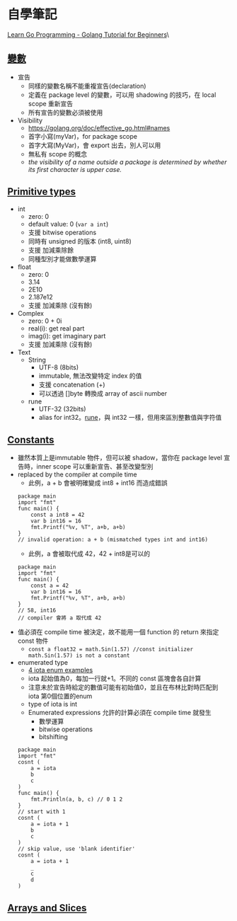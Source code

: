 # 自學筆記
[Learn Go Programming - Golang Tutorial for Beginners](https://www.youtube.com/watch?v=YS4e4q9oBaU)\


## [變數](https://www.youtube.com/watch?v=YS4e4q9oBaU&t=2148s)
- 宣告
    - 同樣的變數名稱不能重複宣告(declaration)
    - 定義在 package level 的變數，可以用 shadowing 的技巧，在 local scope 重新宣告
    - 所有宣告的變數必須被使用
- Visibility
    - https://golang.org/doc/effective_go.html#names
    - 首字小寫(myVar)，for package scope
    - 首字大寫(MyVar)，會 export 出去，別人可以用
    - 無私有 scope 的概念
    - *the visibility of a name outside a package is determined by whether its first character is upper case.*

## [Primitive types](https://www.youtube.com/watch?v=YS4e4q9oBaU&t=3425s)
- int
    - zero: 0
    - default value: 0 (`var a int`)
    - 支援 bitwise operations
    - 同時有 unsigned 的版本 (int8, uint8)
    - 支援 加減乘除餘
    - 同種型別才能做數學運算
- float
    - zero: 0
    - 3.14
    - 2E10
    - 2.187e12
    - 支援 加減乘除 (沒有餘)
- Complex
    - zero: 0 + 0i
    - real(i): get real part
    - imag(i): get imaginary part
    - 支援 加減乘除 (沒有餘)
- Text
    - String
        - UTF-8 (8bits)
        - immutable, 無法改變特定 index 的值
        - 支援 concatenation (+)
        - 可以透過 []byte 轉換成 array of ascii number         
    - rune
        - UTF-32 (32bits)
        - alias for int32。[rune](https://juejin.im/post/5b44caebf265da0f491b8b83)，與 int32 一樣，但用來區別整數值與字符值

## [Constants](https://www.youtube.com/watch?v=YS4e4q9oBaU&t=5189s)
- 雖然本質上是immutable 物件，但可以被 shadow，當你在 package level 宣告時，inner scope 可以重新宣告、甚至改變型別
- replaced by the compiler at compile time
    - 此例，a + b 會被明確變成 int8 + int16 而造成錯誤
    ```golang
    package main
    import "fmt"
    func main() {
        const a int8 = 42
        var b int16 = 16
        fmt.Printf("%v, %T", a+b, a+b)
    }
    // invalid operation: a + b (mismatched types int and int16)
    ```
    - 此例，a 會被取代成 42，42 + int8是可以的
    ```golang
    package main
    import "fmt"
    func main() {
        const a = 42
        var b int16 = 16
        fmt.Printf("%v, %T", a+b, a+b)
    }
    // 58, int16
    // compiler 會將 a 取代成 42
    ```
- 值必須在 compile time 被決定，故不能用一個 function 的 return 來指定 const 物件
    - `const a float32 = math.Sin(1.57) //const initializer math.Sin(1.57) is not a constant` 
- enumerated type
    - [4 iota enum examples](https://yourbasic.org/golang/iota/)
    - iota 起始值為0，每加一行就+1。不同的 const 區塊會各自計算
    - 注意未於宣告時給定的數值可能有初始值0，並且在布林比對時匹配到 iota 第0個位置的enum
    - type of iota is int
    - Enumerated expressions 允許的計算必須在 compile time 就發生
        - 數學運算
        - bitwise operations
        - bitshifting 
    ```golang
    package main
    import "fmt"
    cosnt (
        a = iota
        b
        c
    )
    func main() {
        fmt.Println(a, b, c) // 0 1 2
    }
    // start with 1
    cosnt (
        a = iota + 1
        b
        c
    )
    // skip value, use 'blank identifier'
    cosnt (
        a = iota + 1
        _
        c
        d
    )
    ```

## [Arrays and Slices](https://www.youtube.com/watch?v=YS4e4q9oBaU&t=6473s)

